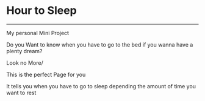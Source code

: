 <h1>Hour to Sleep</h1>
<hr>
<p>My personal Mini Project</p>
<p>Do you Want to know when you have to go to the bed if you wanna have a plenty dream?</p>
<p>Look no More/<p>
<p>This is the perfect Page for you</p>
<p>It tells you when you have to go to sleep depending the amount of time you want to rest</p>
